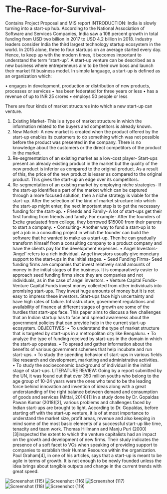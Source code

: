 # The-Race-for-Survival-
Contains Project Proposal and MIS report
INTRODUCTION:
India is slowly turning into a start-up hub. According to the National Association of Software and Services Companies, India saw a 108 percent growth in total funding from USD two billion in 2017 to USD 4.2 billion in 2018. Industry leaders consider India the third largest technology startup ecosystem in the world. In 2015 alone, three to four startups on an average started every day. Hence, to keep up with the modern times, it becomes important to understand the term “start-up”.
A start-up venture can be described as a new business where entrepreneurs aim to be their own boss and launch their market fit business model. In simple language, a start-up is defined as an organization which:

•	engages in development, production or distribution of new products, processes or services
•	has been federated for three years or less 
•	has a revenue of up to INR 25 crores
•	employs 50 people or less

There are four kinds of market structures into which a new start-up can venture. 
1. Existing Market- This is a type of market structure in which the information related to the buyers and competitors is already known. 
2. New Market- A new market is created when the product offered by the start-up enables its customers to do something which was not possible before the product was presented in the company. There is no knowledge about the customers or the direct competitors of the product in the market. 
3. Re-segmentation of an existing market as a low-cost player- Start-ups present an already existing product in the market but the quality of the new product is inferior as compared to the original product. As a result of this, the price of the new product is lesser as compared to the original product. This gives the start-up an edge over its competitors. 
4. Re-segmentation of an existing market by employing niche strategies- If the start-up identifies a part of the market which can be captured through a more focused solution, then a niche strategy is viable for the start-up. 
After the selection of the kind of market structure into which the start-up might enter, the next important step is to get the necessary funding for the start-up.
•	Friends and Family- A lot of start-ups get their first funding from friends and family. For example- After the founders of Excite graduated from college, they borrowed $15000 from their parents to start a company.
•	Consulting- Another way to fund a start-up is to get a job in a consulting project in which the founder can build the software that he wanted to make as a start-up. Then he can gradually transform himself from a consulting company to a product company and have the clients pay for the development expenses.
•	Angel Investors- ‘Angel’ refers to a rich individual. Angel investors usually give monetary support to the start-ups in the initial stages. 
•	Seed Funding Firms- Seed funding firms are companies that invest relatively small amounts of money in the initial stages of the business. It is comparatively easier to approach seed funding firms since they are companies and not individuals, as in the case of angel investors. 
•	Venture Capital Funds- Venture Capital Funds invest money collected from other individuals into promising start-ups. They invest huge amounts of money but it is not easy to impress these investors.
Start-ups face high uncertainty and have high rates of failure. Infrastructure, government regulations and availability of finance at different stages of growth are some of the hurdles that start-ups face. This paper aims to discuss a few challenges that an Indian startup has to face and spread awareness about the government policies that can provide help in the current start-up ecosystem.
OBJECTIVES:
•	To understand the type of market structure that is targeted by start-ups in a metropolitan city like Bengaluru.
•	To analyze the type of funding received by start-ups in the domain in which the start-up operates.
•	To spread and gather information about the benefits of various government schemes that help incubate and run start-ups.
•	To study the spending behavior of start-ups in various fields like research and development, marketing and administrative activities.
•	To study the socioeconomic background of individual in the initial stage of start-ups.
LITERATURE REVIEW:
Going by a report submitted by the UN, it was found out that over 350 million youths who belong to the age group of 10-24 years were the ones who tend to be the leading force behind innovation and invention of ideas along with a great understanding of the right balance between demand and consumption of goods and services (Mittal, 2014)[1] 
In a study done by Dr. Gopaldas Pawan Kumar (2018)[2], various problems and challenges faced by Indian start-ups are brought to light. According to Dr. Gopaldas, before starting off with the start-up venture, it is of at most importance to understand the market size, profit areas, revenue and also keeping in mind some of the most basic elements of a successful start-up like time, tenacity and team work. 
Thomas Hillmann and Manju Puri (2000)[3]inspected the extent to which the venture capitalists had an impact on the growth and development of new firms. Their study indicates the presence of a soft facet to VCs when speaking of providing support to companies to establish their Human Resource within the organization. 
Paul Graham[4], in one of his articles, says that a start-up is meant to be agile in terms of growth. It is not enough to be newly founded unless the idea brings about tangible outputs and change in the current trends with great speed.


![Screenshot (115)](https://user-images.githubusercontent.com/50464305/105667941-596fbb00-5f02-11eb-8f0b-5740b6d3ed8c.png)
![Screenshot (116)](https://user-images.githubusercontent.com/50464305/105667952-612f5f80-5f02-11eb-8206-f2c37270412e.png)
![Screenshot (117)](https://user-images.githubusercontent.com/50464305/105667953-64c2e680-5f02-11eb-879e-bc1f94c4f260.png)
![Screenshot (118)](https://user-images.githubusercontent.com/50464305/105667978-6e4c4e80-5f02-11eb-84ec-9f93eb6023cf.png)
![Screenshot (119)](https://user-images.githubusercontent.com/50464305/105667982-70aea880-5f02-11eb-9d76-6dbdd64810ed.png)
